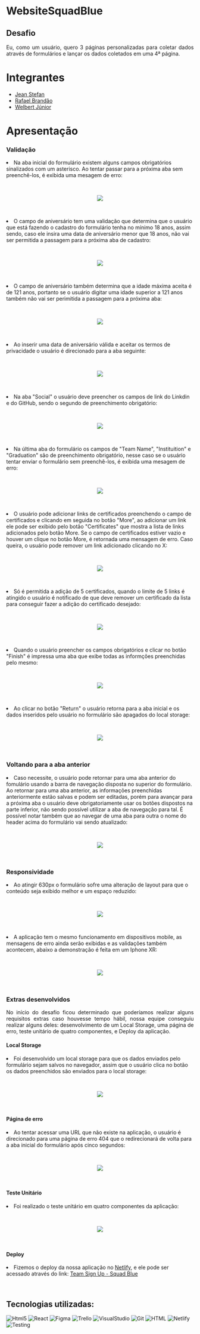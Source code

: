 # WebsiteSquadBlue
## Desafio
<p align="justify">
Eu, como um usuário, quero 3 páginas personalizadas para coletar dados através de formulários e lançar os dados coletados em uma 4ª página.
</p>

# Integrantes

* <a href="https://github.com/Jean-Stefan"> Jean Stefan</a>
* <a href="https://github.com/RafaelBrandaoBastos"> Rafael Brandão</a>
* <a href="https://github.com/WelbertJr"> Welbert Júnior</a>

# Apresentação

### Validação

<p align="justify">
<li>Na aba inicial do formulário existem alguns campos obrigatórios sinalizados com um asterisco. Ao tentar passar para a próxima aba sem preenchê-los, é exibida uma mesagem de erro:</li>
</p><br/>

<p align="center">
<img src="https://github.com/RafaelBrandaoBastos/WebsiteSquadBlue/blob/master/src/assets/errorMessageP1.gif">
</p><br/>

<p align="justify">
<li>O campo de aniversário tem uma validação que determina que o usuário que está fazendo o cadastro do formulário tenha no mínimo 18 anos, assim sendo, caso ele insira uma data de aniversário menor que 18 anos, não vai ser permitida a passagem para a próxima aba de cadastro:
</p></li><br/>

<p align="center">
<img src="https://github.com/RafaelBrandaoBastos/WebsiteSquadBlue/blob/master/src/assets/dateInvalid18.gif">
</p><br/>

<p align="justify">
<li>O campo de aniversário também determina que a idade máxima aceita é de 121 anos, portanto se o usuário digitar uma idade superior a 121 anos também não vai ser perimitida a passagem para a próxima aba:
</p></li><br/>

<p align="center">
<img src="https://github.com/RafaelBrandaoBastos/WebsiteSquadBlue/blob/master/src/assets/dateInvalid121.gif">
</p><br/>

<p align="justify">
<li>Ao inserir uma data de aniversário válida e aceitar os termos de privacidade o usuário é direcionado para a aba seguinte:</li>
</p><br/>

<p align="center">
<img src="https://github.com/RafaelBrandaoBastos/WebsiteSquadBlue/blob/master/src/assets/dateValid.gif">
</p><br/>

<p align="justify">
<li>Na aba "Social" o usuário deve preencher os campos de link do Linkdin e do GitHub, sendo o segundo de preenchimento obrigatório:</li>
</p><br/>

<p align="center">
<img src="https://github.com/RafaelBrandaoBastos/WebsiteSquadBlue/blob/master/src/assets/nextButtonSocial.gif">
</p><br/>

<p align="justify">
<li>Na última aba do formulário os campos de "Team Name", "Instituition" e "Graduation" são de preenchimento obrigatório, nesse caso se o usuário tentar enviar o formulário sem preenchê-los, é exibida uma mesagem de erro:</li>
</p><br/>

<p align="center">
<img src="https://github.com/RafaelBrandaoBastos/WebsiteSquadBlue/blob/master/src/assets/errorMessageP3.gif">
</p><br/>

<p align="justify">
<li>O usuário pode adicionar links de certificados preenchendo o campo de certificados e clicando em seguida no botão "More", ao adicionar um link ele pode ser exibido pelo botão "Certificates" que mostra a lista de links adicionados pelo botão More. Se o campo de certificados estiver vazio e houver um clique no botão More, é retornada uma mensagem de erro. Caso queira, o usuário pode remover um link adicionado clicando no X:
</p></li><br/>

<p align="center">
<img src="https://github.com/RafaelBrandaoBastos/WebsiteSquadBlue/blob/master/src/assets/addingCertificates.gif">
</p><br/>

<p align="justify">
<li>Só é permitida a adição de 5 certificados, quando o limite de 5 links é atingido o usuário é notificado de que deve remover um certificado da lista para conseguir fazer a adição do certificado desejado:
</p></li><br/>

<p align="center">
<img src="https://github.com/RafaelBrandaoBastos/WebsiteSquadBlue/blob/master/src/assets/messageOnly5Certificates.gif">
</p><br/>

<p align="justify">
<li>Quando o usuário preencher os campos obrigatórios e clicar no botão "Finish" é impressa uma aba que exibe todas as informções preenchidas pelo mesmo:
</p></li><br/>

<p align="center">
<img src="https://github.com/RafaelBrandaoBastos/WebsiteSquadBlue/blob/master/src/assets/finishButton.gif">
</p><br/>

<p align="justify">
<li>Ao clicar no botão "Return" o usuário retorna para a aba inicial e os dados inseridos pelo usuário no formulário são apagados do local storage:
</p></li><br/>

<p align="center">
<img src="https://github.com/RafaelBrandaoBastos/WebsiteSquadBlue/blob/master/src/assets/returnButton.gif">
</p><br/>

### Voltando para a aba anterior

<p align="justify">
<li>Caso necessite, o usuário pode retornar para uma aba anterior do fomulário usando a barra de navegação disposta no superior do formulário. Ao retornar para uma aba anterior, as informações preenchidas anteriormente estão salvas e podem ser editadas, porém para avançar para a próxima aba o usuário deve obrigatoriamente usar os botões dispostos na parte inferior, não sendo possível utilizar a aba de navegação para tal. É possível notar também que ao navegar de uma aba para outra o nome do header acima do formulário vai sendo atualizado:
</p></li><br/>

<p align="center">
<img src="https://github.com/RafaelBrandaoBastos/WebsiteSquadBlue/blob/master/src/assets/chengeOfTabs.gif">
</p><br/>

### Responsividade

<p align="justify">
<li>Ao atingir 630px o formulário sofre uma alteração de layout para que o conteúdo seja exibido melhor e um espaço reduzido:
</p></li><br/>

<p align="center">
<img src="https://github.com/RafaelBrandaoBastos/WebsiteSquadBlue/blob/master/src/assets/layoutChange.gif">
</p><br/>

<p align="justify">
<li>A aplicação tem o mesmo funcionamento em dispositivos mobile, as mensagens de erro ainda serão exibidas e as validações também acontecem, abaixo a demonstração é feita em um Iphone XR:
</p></li><br/>

<p align="center">
<img src="https://github.com/RafaelBrandaoBastos/WebsiteSquadBlue/blob/master/src/assets/mobileIphoneXr.gif">
</p><br/>

### Extras desenvolvidos

<p align="justify">
No início do desafio ficou determinado que poderíamos realizar alguns requisitos extras caso houvesse tempo hábil, nossa equipe conseguiu realizar alguns deles: desenvolvimento de um Local Storage, uma página de erro, teste unitário de quatro componentes, e Deploy da aplicação.
</p>

#### Local Storage

<p align="justify">
<li>Foi desenvolvido um local storage para que os dados enviados pelo formulário sejam salvos no navegador, assim que o usuário clica no botão os dados preenchidos são enviados para o local storage:
</p><br/>

<p align="center">
<img src="https://github.com/RafaelBrandaoBastos/WebsiteSquadBlue/blob/master/src/assets/localStorage.gif">
</p><br/>

#### Página de erro

<p align="justify">
<li>Ao tentar acessar uma URL que não existe na aplicação, o usuário é direcionado para uma página de erro 404 que o redirecionará de volta para a aba inicial do formulário após cinco segundos:</li>
</p><br/>

<p align="center">
<img src="https://github.com/RafaelBrandaoBastos/WebsiteSquadBlue/blob/master/src/assets/protectedRoute.gif">
</p><br/>

#### Teste Unitário

<p align="justify">
<li>Foi realizado o teste unitário em quatro componentes da aplicação:</li>
</p><br/>

<p align="center">
<img src="https://github.com/RafaelBrandaoBastos/WebsiteSquadBlue/blob/master/src/assets/unitTest.png">
</p><br/>

#### Deploy

<p align="justify">
<li>Fizemos o deploy da nossa aplicação no <a href="https://www.netlify.com/"> Netlify</a>, e ele pode ser acessado através do link: <a href="https://team-signup-squad-blue.netlify.app/">Team Sign Up - Squad Blue</a></li>
</p><br/>

## Tecnologias utilizadas:
<img alt="Html5" src="https://img.shields.io/badge/JavaScript-F7DF1E?style=for-the-badge&logo=javascript&logoColor=black"/> <img alt="React" src="https://img.shields.io/badge/React-20232A?style=for-the-badge&logo=react&logoColor=61DAFB"/> <img alt="Figma" src="https://img.shields.io/badge/Figma-F24E1E?style=for-the-badge&logo=figma&logoColor=white" /> <img alt=Trello src="https://img.shields.io/badge/Trello-0052CC?style=for-the-badge&logo=trello&logoColor=white" /> 
<img alt=VisualStudio src="https://img.shields.io/badge/Visual_Studio-5C2D91?style=for-the-badge&logo=visual%20studio&logoColor=white" /> <img alt="Git" src="https://img.shields.io/badge/GIT-E44C30?style=for-the-badge&logo=git&logoColor=white" />  <img alt="HTML" src="https://img.shields.io/badge/HTML5-E34F26?style=for-the-badge&logo=html5&logoColor=white" /> <img alt=Netlify src="https://img.shields.io/badge/Netlify-00C7B7?style=for-the-badge&logo=netlify&logoColor=white" /> <img alt=Testing Library src="https://img.shields.io/badge/testing%20library-323330?style=for-the-badge&logo=testing-library&logoColor=red" />


